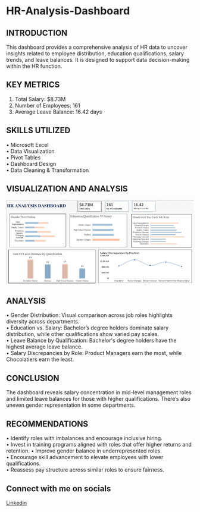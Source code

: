 # HR-Analysis-Dashboard

## INTRODUCTION  

This dashboard provides a comprehensive analysis of HR data to uncover insights related to employee distribution, education qualifications, salary trends, and leave balances. It is designed to support data decision-making within the HR function.

 ## KEY METRICS
1.	Total Salary: $8.73M  
2.	Number of Employees: 161  
3.	Average Leave Balance: 16.42 days
   
## SKILLS UTILIZED
•	Microsoft Excel  
•	Data Visualization  
•	Pivot Tables  
•	Dashboard Design  
•	Data Cleaning & Transformation


## VISUALIZATION AND ANALYSIS
![](https://github.com/EbunTemi48/HR-Analysis-Dashboard-Workforce-Salary-Insights/blob/main/Screenshot%20(147)_92755.png)

## ANALYSIS
•	Gender Distribution: Visual comparison across job roles highlights diversity across departments.  
•	Education vs. Salary: Bachelor’s degree holders dominate salary distribution, while other qualifications show varied pay scales.  
•	Leave Balance by Qualification: Bachelor's degree holders have the highest average leave balance.  
•	Salary Discrepancies by Role: Product Managers earn the most, while Chocolatiers earn the least.


## CONCLUSION
The dashboard reveals salary concentration in mid-level management roles and limited leave balances for those with higher qualifications. There’s also uneven gender representation in some departments.

## RECOMMENDATIONS
•	Identify roles with imbalances and encourage inclusive hiring.  
•	Invest in training programs aligned with roles that offer higher returns and retention.
•	Improve gender balance in underrepresented roles.   
•	Encourage skill advancement to elevate employees with lower qualifications.  
•	Reassess pay structure across similar roles to ensure fairness.

## Connect with me on socials
[Linkedin](https://www.linkedin.com/in/temilade-g-ajamu-06506a356)



